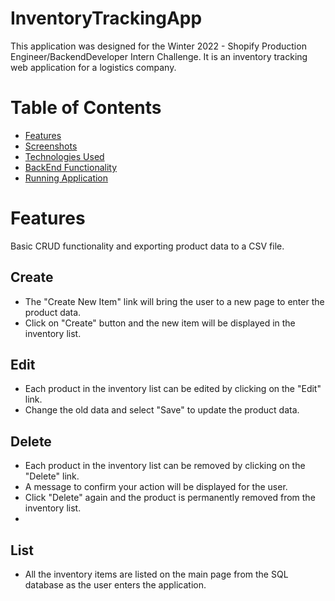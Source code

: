 # InventoryTrackingApp
This application was designed for the Winter 2022 - Shopify Production Engineer/BackendDeveloper Intern Challenge. It is an inventory tracking web application for a logistics company.

# Table of Contents
* [Features](#features)
* [Screenshots](#screenshots)
* [Technologies Used](#technologies-used)
* [BackEnd Functionality](#backend-functionality)
* [Running Application](#running-application)

# Features
Basic CRUD functionality and exporting product data to a CSV file.
## Create
 - The "Create New Item" link will bring the user to a new page to enter the product data.
 - Click on "Create" button and the new item will be displayed in the inventory list.

## Edit 
 - Each product in the inventory list can be edited by clicking on the "Edit" link. 
 - Change the old data and select "Save" to update the product data.

## Delete
 - Each product in the inventory list can be removed by clicking on the "Delete" link.
 - A message to confirm your action will be displayed for the user.
 - Click "Delete" again and the product is permanently removed from the inventory list.
 - 
## List
 - All the inventory items are listed on the main page from the SQL database as the user enters the application. 

